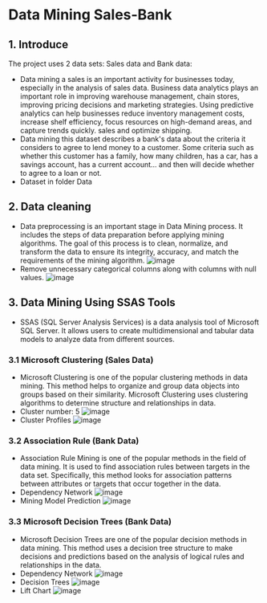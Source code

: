 # Data Mining Sales-Bank
## 1. Introduce
The project uses 2 data sets: Sales data and Bank data:
- Data mining a sales is an important activity for businesses today, especially in the analysis of sales data. Business data analytics plays an important role in improving warehouse management, chain stores, improving pricing decisions and marketing strategies. Using predictive analytics can help businesses reduce inventory management costs, increase shelf efficiency, focus resources on high-demand areas, and capture trends quickly. sales and optimize shipping.
- Data mining this dataset describes a bank's data about the criteria it considers to agree to lend money to a customer. Some criteria such as whether this customer has a family, how many children, has a car, has a savings account, has a current account... and then will decide whether to agree to a loan or not.
- Dataset in folder Data
## 2. Data cleaning
- Data preprocessing is an important stage in Data Mining process. It includes the steps of data preparation before applying mining algorithms. The goal of this process is to clean, normalize, and transform the data to ensure its integrity, accuracy, and match the requirements of the mining algorithm.
![image](https://github.com/TheKhoiLv/Data-Mining-Sales-Bank/assets/134827421/fc7faf59-9b1a-4678-a561-7e1431888d89)
- Remove unnecessary categorical columns along with columns with null values.
![image](https://github.com/TheKhoiLv/Data-Mining-Sales-Bank/assets/134827421/64634ba9-5623-467a-8ba7-f6d9b7bbabb2)

## 3. Data Mining Using SSAS Tools
- SSAS (SQL Server Analysis Services) is a data analysis tool of Microsoft SQL Server. It allows users to create multidimensional and tabular data models to analyze data from different sources.
### 3.1 Microsoft Clustering (Sales Data)
- Microsoft Clustering is one of the popular clustering methods in data mining. This method helps to organize and group data objects into groups based on their similarity. Microsoft Clustering uses clustering algorithms to determine structure and relationships in data.
- Cluster number: 5
![image](https://github.com/TheKhoiLv/Data-Mining-Sales-Bank/assets/134827421/b7d158b0-a241-4b4d-9da2-41109e29e2c7)
- Cluster Profiles 
![image](https://github.com/TheKhoiLv/Data-Mining-Sales-Bank/assets/134827421/66a0037a-a4e4-47f8-b150-e1a27d16b34f)

### 3.2 Association Rule (Bank Data)
- Association Rule Mining is one of the popular methods in the field of data mining. It is used to find association rules between targets in the data set. Specifically, this method looks for association patterns between attributes or targets that occur together in the data.
- Dependency Network
![image](https://github.com/TheKhoiLv/Data-Mining-Sales-Bank/assets/134827421/43be9dbc-02bc-43ed-87bd-d472cf010973)
- Mining Model Prediction
![image](https://github.com/TheKhoiLv/Data-Mining-Sales-Bank/assets/134827421/7dd1cedc-424f-4aad-97bc-506424b3383a)

### 3.3 Microsoft Decision Trees (Bank Data)
- Microsoft Decision Trees are one of the popular decision methods in data mining. This method uses a decision tree structure to make decisions and predictions based on the analysis of logical rules and relationships in the data.
- Dependency Network
![image](https://github.com/TheKhoiLv/Data-Mining-Sales-Bank/assets/134827421/ca74658f-7aa5-4cd8-8f90-0331892175ea)
- Decision Trees
![image](https://github.com/TheKhoiLv/Data-Mining-Sales-Bank/assets/134827421/394efa03-3f78-4c7f-b052-1c7021f1a66d)
- Lift Chart
![image](https://github.com/TheKhoiLv/Data-Mining-Sales-Bank/assets/134827421/f866a4fd-18a1-4c53-b174-6738dbf5c9b4)

